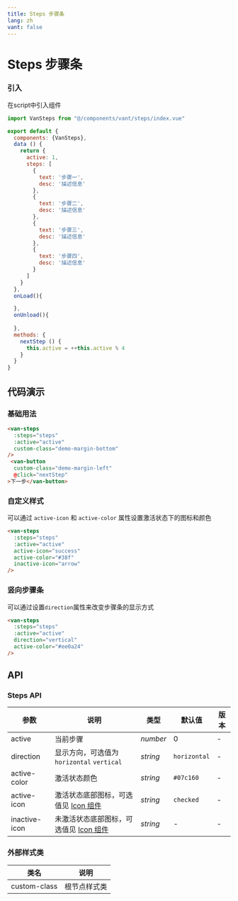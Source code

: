 ```yaml
---
title: Steps 步骤条
lang: zh
vant: false
---
```


# Steps 步骤条

### 引入

在script中引入组件

```js
import VanSteps from "@/components/vant/steps/index.vue"

export default {
  components: {VanSteps},
  data () {
    return {
      active: 1,
      steps: [
        {
          text: '步骤一',
          desc: '描述信息'
        },
        {
          text: '步骤二',
          desc: '描述信息'
        },
        {
          text: '步骤三',
          desc: '描述信息'
        },
        {
          text: '步骤四',
          desc: '描述信息'
        }
      ]
    }
  },
  onLoad(){

  },
  onUnload(){
    
  },
  methods: {
    nextStep () {
      this.active = ++this.active % 4
    }
  }
}

```

## 代码演示

### 基础用法

```html
<van-steps
  :steps="steps"
  :active="active"
  custom-class="demo-margin-bottom"
/>
 <van-button
  custom-class="demo-margin-left"
  @click="nextStep"
>下一步</van-button>
```


### 自定义样式
可以通过 `active-icon` 和 `active-color` 属性设置激活状态下的图标和颜色

```html
<van-steps
  :steps="steps"
  :active="active"
  active-icon="success"
  active-color="#38f"
  inactive-icon="arrow"
/>
```

### 竖向步骤条
可以通过设置`direction`属性来改变步骤条的显示方式

```html
<van-steps
  :steps="steps"
  :active="active"
  direction="vertical"
  active-color="#ee0a24"
/>
```

## API

### Steps API

| 参数 | 说明 | 类型 | 默认值 | 版本 |
|-----------|-----------|-----------|-------------|-------------|
| active | 当前步骤 | *number* | 0 | - |
| direction | 显示方向，可选值为 `horizontal` `vertical` | *string* | `horizontal` | - |
| active-color | 激活状态颜色 | *string* | `#07c160` | - |
| active-icon | 激活状态底部图标，可选值见 [Icon 组件](#/icon) | *string* | `checked` | - |
| inactive-icon | 未激活状态底部图标，可选值见 [Icon 组件](#/icon) | *string* | - | - |

### 外部样式类

| 类名 | 说明 |
|-----------|-----------|
| custom-class | 根节点样式类 |
